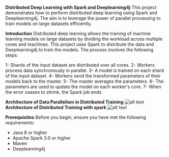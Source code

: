 **Distributed Deep Learning with Spark and Deeplearning4j**
This project demonstrates how to perform distributed deep learning using Spark and Deeplearning4j. The aim is to leverage the power of parallel processing to train models on large datasets efficiently.

**Introduction**
Distributed deep learning allows the training of machine learning models on large datasets by dividing the workload across multiple cores and machines. This project uses Spark to distribute the data and Deeplearning4j to train the models. The process involves the following steps:

1- Shards of the input dataset are distributed over all cores.
2- Workers process data synchronously in parallel.
3- A model is trained on each shard of the input dataset.
4- Workers send the transformed parameters of their models back to the master.
5- The master averages the parameters.
6- The parameters are used to update the model on each worker's core.
7- When the error ceases to shrink, the Spark job ends

**Architecture of Data Parallelism in Distributed Training**
![alt text](https://miro.medium.com/v2/resize:fit:640/format:webp/1*691Sexy23zPn0Mv_T6pgBQ.png)
**Architecture of  Distributed Training with spark**
![alt text](https://static001.infoq.cn/resource/image/f2/74/f2148eb24747d930ef6faffe5fa90674.png)


**Prerequisites**
Before you begin, ensure you have met the following requirements:
- Java 8 or higher
- Apache Spark 3.0 or higher
- Maven
- Deeplearning4j
